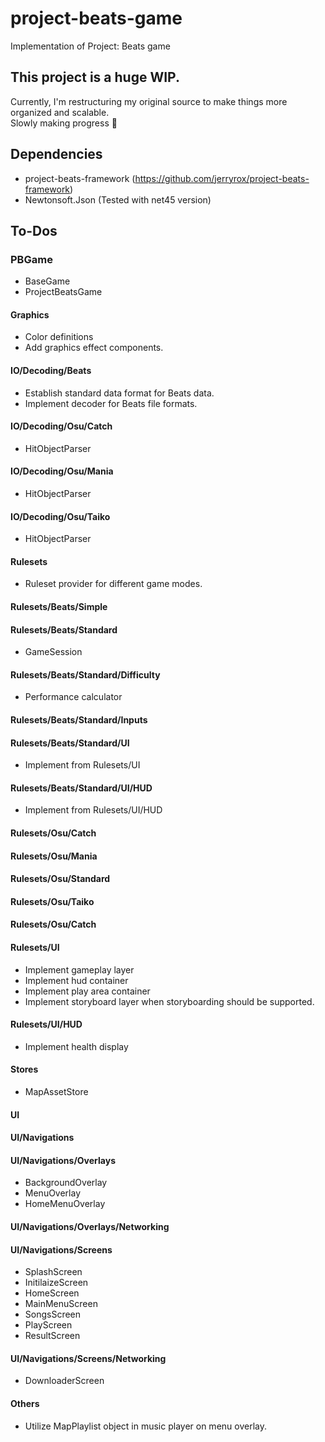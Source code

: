 # project-beats-game
Implementation of Project: Beats game
  
## This project is a huge WIP.
Currently, I'm restructuring my original source to make things more organized and scalable.  
Slowly making progress 🧩

## Dependencies
- project-beats-framework (https://github.com/jerryrox/project-beats-framework)
- Newtonsoft.Json (Tested with net45 version)

## To-Dos
### PBGame
- BaseGame
- ProjectBeatsGame
#### Graphics
- Color definitions
- Add graphics effect components.
#### IO/Decoding/Beats
- Establish standard data format for Beats data.
- Implement decoder for Beats file formats.
#### IO/Decoding/Osu/Catch
- HitObjectParser
#### IO/Decoding/Osu/Mania
- HitObjectParser
#### IO/Decoding/Osu/Taiko
- HitObjectParser
#### Rulesets
- Ruleset provider for different game modes.
#### Rulesets/Beats/Simple
#### Rulesets/Beats/Standard
- GameSession
#### Rulesets/Beats/Standard/Difficulty
- Performance calculator
#### Rulesets/Beats/Standard/Inputs
#### Rulesets/Beats/Standard/UI
- Implement from Rulesets/UI
#### Rulesets/Beats/Standard/UI/HUD
- Implement from Rulesets/UI/HUD
#### Rulesets/Osu/Catch
#### Rulesets/Osu/Mania
#### Rulesets/Osu/Standard
#### Rulesets/Osu/Taiko
#### Rulesets/Osu/Catch
#### Rulesets/UI
- Implement gameplay layer
- Implement hud container
- Implement play area container
- Implement storyboard layer when storyboarding should be supported.
#### Rulesets/UI/HUD
- Implement health display
#### Stores
- MapAssetStore
#### UI
#### UI/Navigations
#### UI/Navigations/Overlays
- BackgroundOverlay
- MenuOverlay
- HomeMenuOverlay
#### UI/Navigations/Overlays/Networking
#### UI/Navigations/Screens
- SplashScreen
- InitilaizeScreen
- HomeScreen
- MainMenuScreen
- SongsScreen
- PlayScreen
- ResultScreen
#### UI/Navigations/Screens/Networking
- DownloaderScreen
#### Others
- Utilize MapPlaylist object in music player on menu overlay.